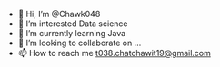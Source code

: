 - 👋 Hi, I’m @Chawk048
- 👀 I’m interested Data science
- 🌱 I’m currently learning Java
- 💞️ I’m looking to collaborate on ...
- 📫 How to reach me t038.chatchawit19@gmail.com

<!---
Chawk048/Chawk048 is a ✨ special ✨ repository because its `README.md` (this file) appears on your GitHub profile.
You can click the Preview link to take a look at your changes.
--->
